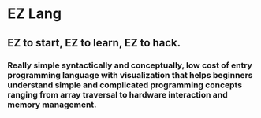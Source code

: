 # EZ Lang
## EZ to start, EZ to learn, EZ to hack.

### Really simple syntactically and conceptually, low cost of entry programming language with visualization that helps beginners understand simple and complicated programming concepts ranging from array traversal to hardware interaction and memory management.



